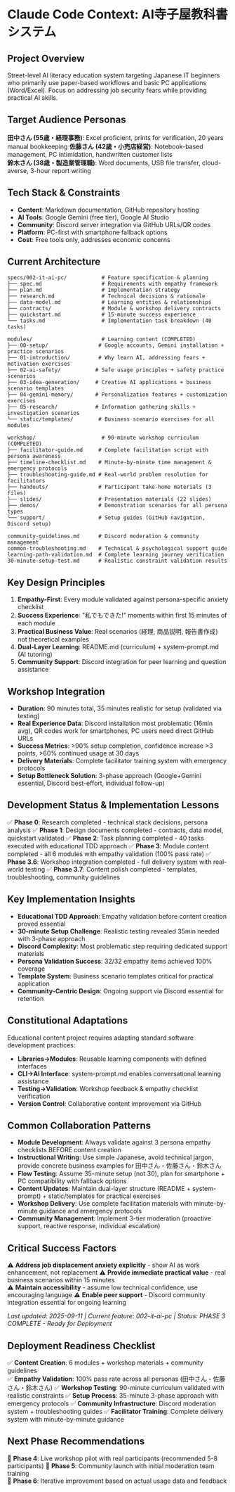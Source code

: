 # Claude Code Context: AI寺子屋教科書システム

## Project Overview
Street-level AI literacy education system targeting Japanese IT beginners who primarily use paper-based workflows and basic PC applications (Word/Excel). Focus on addressing job security fears while providing practical AI skills.

## Target Audience Personas
**田中さん (55歳・経理事務)**: Excel proficient, prints for verification, 20 years manual bookkeeping
**佐藤さん (42歳・小売店経営)**: Notebook-based management, PC intimidation, handwritten customer lists  
**鈴木さん (38歳・製造業管理職)**: Word documents, USB file transfer, cloud-averse, 3-hour report writing

## Tech Stack & Constraints
- **Content**: Markdown documentation, GitHub repository hosting
- **AI Tools**: Google Gemini (free tier), Google AI Studio
- **Community**: Discord server integration via GitHub URLs/QR codes
- **Platform**: PC-first with smartphone fallback options
- **Cost**: Free tools only, addresses economic concerns

## Current Architecture
```
specs/002-it-ai-pc/           # Feature specification & planning
├── spec.md                   # Requirements with empathy framework
├── plan.md                   # Implementation strategy  
├── research.md               # Technical decisions & rationale
├── data-model.md             # Learning entities & relationships
├── contracts/                # Module & workshop delivery contracts
├── quickstart.md             # 15-minute success experience
└── tasks.md                  # Implementation task breakdown (40 tasks)

modules/                      # Learning content (COMPLETED)
├── 00-setup/                # Google accounts, Gemini installation + practice scenarios
├── 01-introduction/         # Why learn AI, addressing fears + motivation exercises  
├── 02-ai-safety/           # Safe usage principles + safety practice scenarios
├── 03-idea-generation/     # Creative AI applications + business scenario templates
├── 04-gemini-memory/       # Personalization features + customization exercises
├── 05-research/            # Information gathering skills + investigation scenarios
└── static/templates/        # Business scenario exercises for all modules

workshop/                     # 90-minute workshop curriculum (COMPLETED)
├── facilitator-guide.md     # Complete facilitation script with persona awareness
├── timeline-checklist.md    # Minute-by-minute time management & emergency protocols
├── troubleshooting-guide.md # Real-world problem resolution for facilitators
├── handouts/                # Participant take-home materials (3 files)
├── slides/                  # Presentation materials (22 slides)
├── demos/                   # Demonstration scenarios for all persona types
└── support/                 # Setup guides (GitHub navigation, Discord setup)

community-guidelines.md      # Discord moderation & community management
common-troubleshooting.md    # Technical & psychological support guide
learning-path-validation.md  # Complete learning journey verification
30-minute-setup-test.md      # Realistic constraint validation results
```

## Key Design Principles
1. **Empathy-First**: Every module validated against persona-specific anxiety checklist
2. **Success Experience**: "私でもできた!" moments within first 15 minutes of each module
3. **Practical Business Value**: Real scenarios (経理, 商品説明, 報告書作成) not theoretical examples  
4. **Dual-Layer Learning**: README.md (curriculum) + system-prompt.md (AI tutoring)
5. **Community Support**: Discord integration for peer learning and question assistance

## Workshop Integration
- **Duration**: 90 minutes total, 35 minutes realistic for setup (validated via testing)
- **Real Experience Data**: Discord installation most problematic (16min avg), QR codes work for smartphones, PC users need direct GitHub URLs
- **Success Metrics**: >90% setup completion, confidence increase >3 points, >60% continued usage at 30 days
- **Delivery Materials**: Complete facilitator training system with emergency protocols
- **Setup Bottleneck Solution**: 3-phase approach (Google+Gemini essential, Discord best-effort, individual follow-up)

## Development Status & Implementation Lessons
✅ **Phase 0**: Research completed - technical stack decisions, persona analysis
✅ **Phase 1**: Design documents completed - contracts, data model, quickstart validated
✅ **Phase 2**: Task planning completed - 40 tasks executed with educational TDD approach
✅ **Phase 3**: Module content completed - all 6 modules with empathy validation (100% pass rate)
✅ **Phase 3.6**: Workshop integration completed - full delivery system with real-world testing
✅ **Phase 3.7**: Content polish completed - templates, troubleshooting, community guidelines

## Key Implementation Insights
- **Educational TDD Approach**: Empathy validation before content creation proved essential
- **30-minute Setup Challenge**: Realistic testing revealed 35min needed with 3-phase approach  
- **Discord Complexity**: Most problematic step requiring dedicated support materials
- **Persona Validation Success**: 32/32 empathy items achieved 100% coverage
- **Template System**: Business scenario templates critical for practical application
- **Community-Centric Design**: Ongoing support via Discord essential for retention

## Constitutional Adaptations  
Educational content project requires adapting standard software development practices:
- **Libraries→Modules**: Reusable learning components with defined interfaces
- **CLI→AI Interface**: system-prompt.md enables conversational learning assistance  
- **Testing→Validation**: Workshop feedback & empathy checklist verification
- **Version Control**: Collaborative content improvement via GitHub

## Common Collaboration Patterns
- **Module Development**: Always validate against 3 persona empathy checklists BEFORE content creation
- **Instructional Writing**: Use simple Japanese, avoid technical jargon, provide concrete business examples for 田中さん・佐藤さん・鈴木さん
- **Flow Testing**: Assume 35-minute setup (not 30), plan for smartphone + PC compatibility with fallback options
- **Content Updates**: Maintain dual-layer structure (README + system-prompt) + static/templates for practical exercises
- **Workshop Delivery**: Use complete facilitation materials with minute-by-minute guidance and emergency protocols
- **Community Management**: Implement 3-tier moderation (proactive support, reactive response, individual escalation)

## Critical Success Factors  
⚠️ **Address job displacement anxiety explicitly** - show AI as work enhancement, not replacement
⚠️ **Provide immediate practical value** - real business scenarios within 15 minutes  
⚠️ **Maintain accessibility** - assume low technical confidence, use encouraging language
⚠️ **Enable peer support** - Discord community integration essential for ongoing learning

*Last updated: 2025-09-11 | Current feature: 002-it-ai-pc | Status: PHASE 3 COMPLETE - Ready for Deployment*

## Deployment Readiness Checklist
✅ **Content Creation**: 6 modules + workshop materials + community guidelines  
✅ **Empathy Validation**: 100% pass rate across all personas (田中さん・佐藤さん・鈴木さん)
✅ **Workshop Testing**: 90-minute curriculum validated with realistic constraints
✅ **Setup Process**: 35-minute 3-phase approach with emergency protocols
✅ **Community Infrastructure**: Discord moderation system + troubleshooting guides
✅ **Facilitator Training**: Complete delivery system with minute-by-minute guidance

## Next Phase Recommendations  
🎯 **Phase 4**: Live workshop pilot with real participants (recommended 5-8 participants)
🎯 **Phase 5**: Community launch with initial moderation team training  
🎯 **Phase 6**: Iterative improvement based on actual usage data and feedback